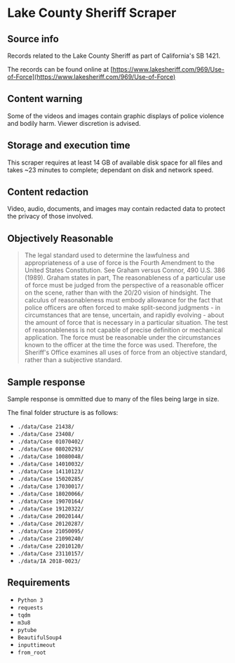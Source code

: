 # Lake County Sheriff Scraper

## Source info

Records related to the Lake County Sheriff as part of California's SB 1421.

The records can be found online at [https://www.lakesheriff.com/969/Use-of-Force](https://www.lakesheriff.com/969/Use-of-Force)

## Content warning

Some of the videos and images contain graphic displays of police violence and bodily harm. Viewer discretion is advised.

## Storage and execution time

This scraper requires at least 14 GB of available disk space for all files and takes ~23 minutes to complete; dependant on disk and network speed.

## Content redaction

Video, audio, documents, and images may contain redacted data to protect the privacy of those involved.

## Objectively Reasonable

>The legal standard used to determine the lawfulness and appropriateness of a use of force is the Fourth Amendment to the United States Constitution. See Graham versus Connor, 490 U.S. 386 (1989). Graham states in part, The reasonableness of a particular use of force must be judged from the perspective of a reasonable officer on the scene, rather than with the 20/20 vision of hindsight. The calculus of reasonableness must embody allowance for the fact that police officers are often forced to make split-second judgments - in circumstances that are tense, uncertain, and rapidly evolving - about the amount of force that is necessary in a particular situation. The test of reasonableness is not capable of precise definition or mechanical application. The force must be reasonable under the circumstances known to the officer at the time the force was used. Therefore, the Sheriff's Office examines all uses of force from an objective standard, rather than a subjective standard.

## Sample response

Sample response is ommitted due to many of the files being large in size.

The final folder structure is as follows:

- `./data/Case 21438/`
- `./data/Case 23408/`
- `./data/Case 01070402/`
- `./data/Case 08020293/`
- `./data/Case 10080048/`
- `./data/Case 14010032/`
- `./data/Case 14110123/`
- `./data/Case 15020285/`
- `./data/Case 17030017/`
- `./data/Case 18020066/`
- `./data/Case 19070164/`
- `./data/Case 19120322/`
- `./data/Case 20020144/`
- `./data/Case 20120287/`
- `./data/Case 21050095/`
- `./data/Case 21090240/`
- `./data/Case 22010120/`
- `./data/Case 23110157/`
- `./data/IA 2018-0023/`

## Requirements

- `Python 3`
- `requests`
- `tqdm`
- `m3u8`
- `pytube`
- `BeautifulSoup4`
- `inputtimeout`
- `from_root`
